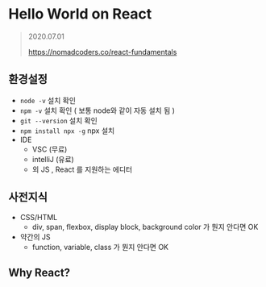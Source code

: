 #  Hello World on React 

> 2020.07.01 
>
> https://nomadcoders.co/react-fundamentals



##  환경설정 

- `node -v`  설치 확인
- `npm -v` 설치 확인 ( 보통 node와 같이 자동 설치 됨 )
- `git --version` 설치 확인 
- `npm install npx -g`  npx 설치
- IDE 
  - VSC (무료) 
  - intelliJ (유료)
  - 외 JS , React 를 지원하는 에디터

##  사전지식 

- CSS/HTML
  - div, span, flexbox, display block, background color 가 뭔지 안다면 OK
- 약간의 JS 
  - function, variable, class 가 뭔지 안다면 OK

## Why React? 


